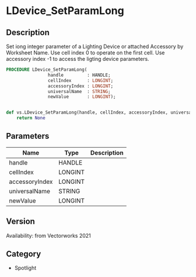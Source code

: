 # LDevice_SetParamLong

## Description
Set iong integer parameter of a Lighting Device or attached Accessory by Worksheet Name. Use cell index 0 to operate on the first cell. Use accessory index -1 to access the ligting device parameters.

```pascal
PROCEDURE LDevice_SetParamLong(
				handle         : HANDLE;
				cellIndex      : LONGINT;
				accessoryIndex : LONGINT;
				universalName  : STRING;
				newValue       : LONGINT);
```

```python

def vs.LDevice_SetParamLong(handle, cellIndex, accessoryIndex, universalName, newValue):
    return None
```

## Parameters
|Name|Type|Description|
|---|---|---|
|handle|HANDLE||
|cellIndex|LONGINT||
|accessoryIndex|LONGINT||
|universalName|STRING||
|newValue|LONGINT||

## Version
Availability: from Vectorworks 2021
## Category
* Spotlight

